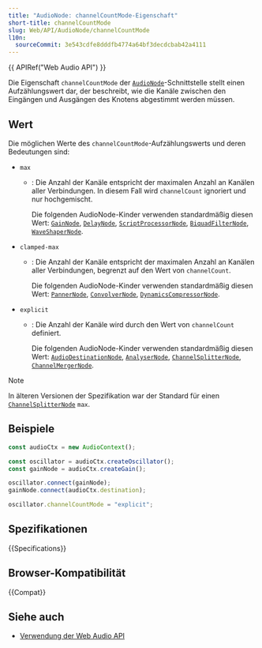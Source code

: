 ```yaml
---
title: "AudioNode: channelCountMode-Eigenschaft"
short-title: channelCountMode
slug: Web/API/AudioNode/channelCountMode
l10n:
  sourceCommit: 3e543cdfe8dddfb4774a64bf3decdcbab42a4111
---
```


{{ APIRef("Web Audio API") }}

Die Eigenschaft `channelCountMode` der [`AudioNode`](/de/docs/Web/API/AudioNode)-Schnittstelle stellt einen Aufzählungswert dar, der beschreibt, wie die Kanäle zwischen den Eingängen und Ausgängen des Knotens abgestimmt werden müssen.

## Wert

Die möglichen Werte des `channelCountMode`-Aufzählungswerts und deren Bedeutungen sind:

- `max`

  - : Die Anzahl der Kanäle entspricht der maximalen Anzahl an Kanälen aller Verbindungen.
    In diesem Fall wird `channelCount` ignoriert und nur hochgemischt.

    Die folgenden AudioNode-Kinder verwenden standardmäßig diesen Wert: [`GainNode`](/de/docs/Web/API/GainNode), [`DelayNode`](/de/docs/Web/API/DelayNode), [`ScriptProcessorNode`](/de/docs/Web/API/ScriptProcessorNode), [`BiquadFilterNode`](/de/docs/Web/API/BiquadFilterNode), [`WaveShaperNode`](/de/docs/Web/API/WaveShaperNode).

- `clamped-max`

  - : Die Anzahl der Kanäle entspricht der maximalen Anzahl an Kanälen aller Verbindungen, begrenzt auf den Wert von `channelCount`.

    Die folgenden AudioNode-Kinder verwenden standardmäßig diesen Wert: [`PannerNode`](/de/docs/Web/API/PannerNode), [`ConvolverNode`](/de/docs/Web/API/ConvolverNode), [`DynamicsCompressorNode`](/de/docs/Web/API/DynamicsCompressorNode).

- `explicit`

  - : Die Anzahl der Kanäle wird durch den Wert von `channelCount` definiert.

    Die folgenden AudioNode-Kinder verwenden standardmäßig diesen Wert: [`AudioDestinationNode`](/de/docs/Web/API/AudioDestinationNode), [`AnalyserNode`](/de/docs/Web/API/AnalyserNode), [`ChannelSplitterNode`](/de/docs/Web/API/ChannelSplitterNode), [`ChannelMergerNode`](/de/docs/Web/API/ChannelMergerNode).

> [!NOTE]
> In älteren Versionen der Spezifikation war der Standard für einen [`ChannelSplitterNode`](/de/docs/Web/API/ChannelSplitterNode) `max`.

## Beispiele

```js
const audioCtx = new AudioContext();

const oscillator = audioCtx.createOscillator();
const gainNode = audioCtx.createGain();

oscillator.connect(gainNode);
gainNode.connect(audioCtx.destination);

oscillator.channelCountMode = "explicit";
```

## Spezifikationen

{{Specifications}}

## Browser-Kompatibilität

{{Compat}}

## Siehe auch

- [Verwendung der Web Audio API](/de/docs/Web/API/Web_Audio_API/Using_Web_Audio_API)
